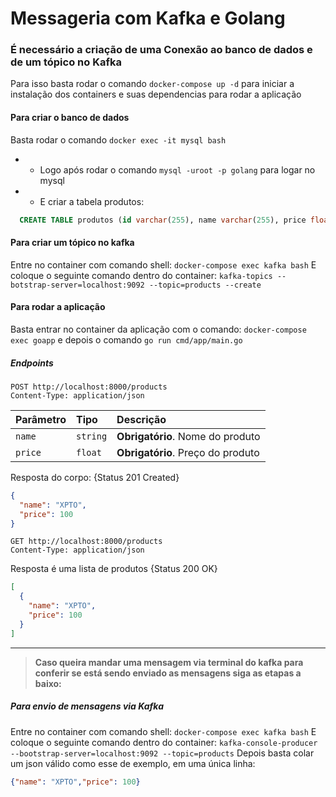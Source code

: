 # Messageria com Kafka e Golang

### É necessário a criação de uma Conexão ao banco de dados e de um tópico no Kafka

Para isso basta rodar o comando `docker-compose up -d` para iniciar a instalação dos containers e suas dependencias para rodar a aplicação

#### Para criar o banco de dados

Basta rodar o comando `docker exec -it mysql bash`

- - Logo após rodar o comando `mysql -uroot -p golang` para logar no mysql
- - E criar a tabela produtos:

```sql
  CREATE TABLE produtos (id varchar(255), name varchar(255), price float);
```

#### Para criar um tópico no kafka

Entre no container com comando shell: `docker-compose exec kafka bash`
E coloque o seguinte comando dentro do container: `kafka-topics --botstrap-server=localhost:9092 --topic=products --create`

#### Para rodar a aplicação

Basta entrar no container da aplicação com o comando: `docker-compose exec goapp` e depois o comando `go run cmd/app/main.go`

##### Endpoints

```http
POST http://localhost:8000/products
Content-Type: application/json
```
| Parâmetro | Tipo     | Descrição                         |
| :-------- | :------- | :-------------------------------- |
| `name`    | `string` | **Obrigatório**. Nome do produto  |
| `price`   | `float`  | **Obrigatório**. Preço do produto |
Resposta do corpo: {Status 201 Created}
```json
{
  "name": "XPTO",
  "price": 100
}
```

```http
GET http://localhost:8000/products
Content-Type: application/json
```
Resposta é uma lista de produtos {Status 200 OK}
```json
[
  {
    "name": "XPTO",
    "price": 100
  }
]
```

----
> **Caso queira mandar uma mensagem via terminal do kafka para conferir se está sendo enviado as mensagens siga as etapas a baixo:**

##### Para envio de mensagens via Kafka

Entre no container com comando shell: `docker-compose exec kafka bash`
E coloque o seguinte comando dentro do container: `kafka-console-producer --bootstrap-server=localhost:9092 --topic=products`
Depois basta colar um json válido como esse de exemplo, em uma única linha:
```json
{"name": "XPTO","price": 100}
```